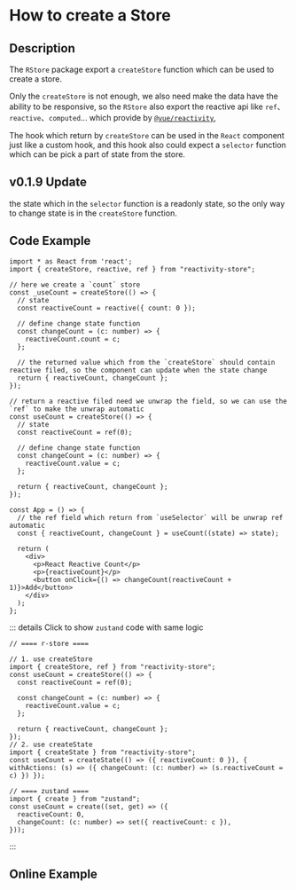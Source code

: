 # How to create a Store

## Description

The `RStore` package export a `createStore` function which can be used to create a store.

Only the `createStore` is not enough, we also need make the data have the ability to be responsive, so the `RStore` also export the reactive api like `ref`、`reactive`、`computed`... which provide by [`@vue/reactivity`](https://www.npmjs.com/package/@vue/reactivity),

The hook which return by `createStore` can be used in the `React` component just like a custom hook, and this hook also could expect a `selector` function which can be pick a part of state from the store.

## v0.1.9 Update

the state which in the `selector` function is a readonly state, so the only way to change state is in the `createStore` function.

## Code Example

```tsx twoslash
import * as React from 'react';
import { createStore, reactive, ref } from "reactivity-store";

// here we create a `count` store
const _useCount = createStore(() => {
  // state
  const reactiveCount = reactive({ count: 0 });

  // define change state function
  const changeCount = (c: number) => {
    reactiveCount.count = c;
  };

  // the returned value which from the `createStore` should contain reactive filed, so the component can update when the state change
  return { reactiveCount, changeCount };
});

// return a reactive filed need we unwrap the field, so we can use the `ref` to make the unwrap automatic
const useCount = createStore(() => {
  // state
  const reactiveCount = ref(0);

  // define change state function
  const changeCount = (c: number) => {
    reactiveCount.value = c;
  };

  return { reactiveCount, changeCount };
});

const App = () => {
  // the ref field which return from `useSelector` will be unwrap ref automatic
  const { reactiveCount, changeCount } = useCount((state) => state);

  return (
    <div>
      <p>React Reactive Count</p>
      <p>{reactiveCount}</p>
      <button onClick={() => changeCount(reactiveCount + 1)}>Add</button>
    </div>
  );
};
```

::: details Click to show `zustand` code with same logic

```tsx
// ==== r-store ====

// 1. use createStore
import { createStore, ref } from "reactivity-store";
const useCount = createStore(() => {
  const reactiveCount = ref(0);

  const changeCount = (c: number) => {
    reactiveCount.value = c;
  };

  return { reactiveCount, changeCount };
});
// 2. use createState
import { createState } from "reactivity-store";
const useCount = createState(() => ({ reactiveCount: 0 }), { withActions: (s) => ({ changeCount: (c: number) => (s.reactiveCount = c) }) });

// ==== zustand ====
import { create } from "zustand";
const useCount = create((set, get) => ({
  reactiveCount: 0,
  changeCount: (c: number) => set({ reactiveCount: c }),
}));
```

:::

<!-- ::: warning
I recommend provide a memo select to the hook which pick the state if we do not need all of the store state, like:

```tsx
const App = () => {
  const reactiveObj = useCount(useCallback((state) => state.reactiveCount, []));

  return (
    <div style={containerStyle}>
      <p>React Reactive Count</p>
      <p style={{ color: "red" }}>{reactiveObj.count}</p>
      <button onClick={() => reactiveObj.count++} style={buttonStyle}>
        Add
      </button>
    </div>
  );
};
```

::: -->

## Online Example

<script setup>
  import Create from '@theme/components/createStore.vue'
</script>

<Create />
